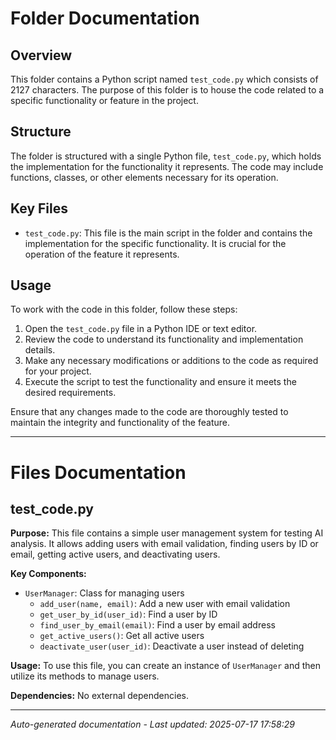# Folder Documentation

## Overview
This folder contains a Python script named `test_code.py` which consists of 2127 characters. The purpose of this folder is to house the code related to a specific functionality or feature in the project.

## Structure
The folder is structured with a single Python file, `test_code.py`, which holds the implementation for the functionality it represents. The code may include functions, classes, or other elements necessary for its operation.

## Key Files
- `test_code.py`: This file is the main script in the folder and contains the implementation for the specific functionality. It is crucial for the operation of the feature it represents.

## Usage
To work with the code in this folder, follow these steps:
1. Open the `test_code.py` file in a Python IDE or text editor.
2. Review the code to understand its functionality and implementation details.
3. Make any necessary modifications or additions to the code as required for your project.
4. Execute the script to test the functionality and ensure it meets the desired requirements.

Ensure that any changes made to the code are thoroughly tested to maintain the integrity and functionality of the feature.

---

# Files Documentation

## test_code.py

**Purpose:** This file contains a simple user management system for testing AI analysis. It allows adding users with email validation, finding users by ID or email, getting active users, and deactivating users.

**Key Components:**
- `UserManager`: Class for managing users
  - `add_user(name, email)`: Add a new user with email validation
  - `get_user_by_id(user_id)`: Find a user by ID
  - `find_user_by_email(email)`: Find a user by email address
  - `get_active_users()`: Get all active users
  - `deactivate_user(user_id)`: Deactivate a user instead of deleting

**Usage:** To use this file, you can create an instance of `UserManager` and then utilize its methods to manage users.

**Dependencies:** No external dependencies.

---
*Auto-generated documentation - Last updated: 2025-07-17 17:58:29*
